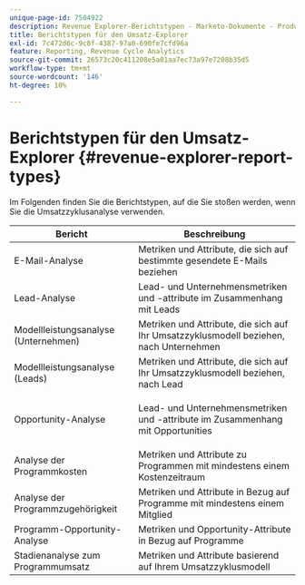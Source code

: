 ```yaml
---
unique-page-id: 7504922
description: Revenue Explorer-Berichtstypen - Marketo-Dokumente - Produktdokumentation
title: Berichtstypen für den Umsatz-Explorer
exl-id: 7c472d6c-9c8f-4387-97a0-690fe7cfd96a
feature: Reporting, Revenue Cycle Analytics
source-git-commit: 26573c20c411208e5a01aa7ec73a97e7208b35d5
workflow-type: tm+mt
source-wordcount: '146'
ht-degree: 10%

---
```


# Berichtstypen für den Umsatz-Explorer {#revenue-explorer-report-types}

Im Folgenden finden Sie die Berichtstypen, auf die Sie stoßen werden, wenn Sie die Umsatzzyklusanalyse verwenden.

<table>
 <thead>
  <tr>
   <th>Bericht</th>
   <th>Beschreibung</th>
  </tr>
 </thead>
 <tbody>
  <tr>
   <td>E-Mail-Analyse</td>
   <td>Metriken und Attribute, die sich auf bestimmte gesendete E-Mails beziehen</td>
  </tr>
  <tr>
   <td>Lead-Analyse</td>
   <td>Lead- und Unternehmensmetriken und -attribute im Zusammenhang mit Leads</td>
  </tr>
  <tr>
   <td>Modellleistungsanalyse (Unternehmen)</td>
   <td>Metriken und Attribute, die sich auf Ihr Umsatzzyklusmodell beziehen, nach Unternehmen</td>
  </tr>
  <tr>
   <td>Modellleistungsanalyse (Leads)</td>
   <td>Metriken und Attribute, die sich auf Ihr Umsatzzyklusmodell beziehen, nach Lead</td>
  </tr>
  <tr>
   <td>Opportunity-Analyse</td>
   <td><p>Lead- und Unternehmensmetriken und -attribute im Zusammenhang mit Opportunities</p></td>
  </tr>
  <tr>
   <td>Analyse der Programmkosten</td>
   <td>Metriken und Attribute zu Programmen mit mindestens einem Kostenzeitraum</td>
  </tr>
  <tr>
   <td>Analyse der Programmzugehörigkeit</td>
   <td>Metriken und Attribute in Bezug auf Programme mit mindestens einem Mitglied</td>
  </tr>
  <tr>
   <td>Programm-Opportunity-Analyse</td>
   <td>Metriken und Opportunity-Attribute in Bezug auf Programme</td>
  </tr>
  <tr>
   <td>Stadienanalyse zum Programmumsatz</td>
   <td>Metriken und Attribute basierend auf Ihrem Umsatzzyklusmodell</td>
  </tr>
 </tbody>
</table>
